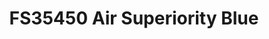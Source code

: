---
layout: product
title: "FS35450 Air Superiority Blue"
price: "300" 
desc: "Akrilna boja 17mL"
img_path: "/assets/img/A.MIG-0271.webp"
brand: "AMMO"
available: true
special_offer: false
new: false
soon: false
cat: "020000"
subcat: "020100"
subsubcat: "020101"
sifra: "A.MIG-0271"
popular: true
spec: false
---